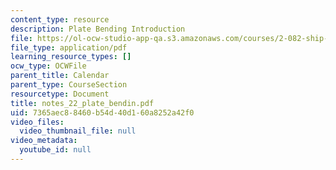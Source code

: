 ```yaml
---
content_type: resource
description: Plate Bending Introduction
file: https://ol-ocw-studio-app-qa.s3.amazonaws.com/courses/2-082-ship-structural-analysis-design-13-122-spring-2003/7365aec88460b54d40d160a8252a42f0_notes_22_plate_bendin.pdf
file_type: application/pdf
learning_resource_types: []
ocw_type: OCWFile
parent_title: Calendar
parent_type: CourseSection
resourcetype: Document
title: notes_22_plate_bendin.pdf
uid: 7365aec8-8460-b54d-40d1-60a8252a42f0
video_files:
  video_thumbnail_file: null
video_metadata:
  youtube_id: null
---
```

